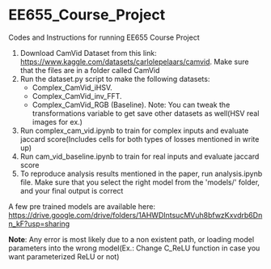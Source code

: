 # EE655_Course_Project
Codes and Instructions for running EE655 Course Project

1. Download CamVid Dataset from this link: https://www.kaggle.com/datasets/carlolepelaars/camvid. Make sure that the files are in a folder called CamVid
2. Run the dataset.py script to make the following datasets:
   - Complex_CamVid_iHSV.
   - Complex_CamVid_inv_FFT. 
   - Complex_CamVid_RGB (Baseline).
   Note: You can tweak the transformations variable to get save other datasets as well(HSV real images for ex.)
4. Run complex_cam_vid.ipynb to train for complex inputs and evaluate jaccard score(Includes cells for both types of losses mentioned in write up)
5. Run cam_vid_baseline.ipynb to train for real inputs and evaluate jaccard score
6. To reproduce analysis results mentioned in the paper, run analysis.ipynb file. Make sure that you select the right model from the 'models/' folder, and your final output is correct


A few pre trained models are available here: https://drive.google.com/drive/folders/1AHWDIntsucMVuh8bfwzKxvdrb6Dnn_kF?usp=sharing

**Note**: Any error is most likely due to a non existent path, or loading model parameters into the wrong model(Ex.: Change C_ReLU function in case you want parameterized ReLU or not)
